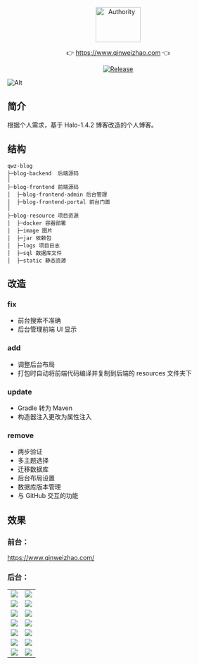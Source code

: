 <p align="center">
  <a class="logo" href="https://github.com/qinweizhao/qwz-blog">
    <img src="https://cdn.jsdelivr.net/gh/qinweizhao/qwz-blog@master/logo.png" height="80" width="45%" alt="Authority">
  </a>
</p>

<p align="center">
👉 <a href="https://www.qinweizhao.com">https://www.qinweizhao.com</a> 👈
</p>

<p align="center">
  <a href="https://github.com/qinweizhao/qwz-blog" target="_blank">
    <img src="https://img.shields.io/github/v/release/qinweizhao/qwz-blog?include_prereleases" alt="Release"/>
  </a>
</p>


![Alt](https://repobeats.axiom.co/api/embed/407d1af8c2e1faff46c37b1336137e2d0d7e27c4.svg "Analytics image")
## 简介

根据个人需求，基于 Halo-1.4.2 博客改造的个人博客。

## 结构

```
qwz-blog
├─blog-backend  后端源码
│
├─blog-frontend 前端源码
│  ├─blog-frontend-admin 后台管理
│  ├─blog-frontend-portal 前台门面
│ 
├─blog-resource 项目资源
│  ├─docker 容器部署
│  ├─image 图片
│  ├─jar 依赖包
│  ├─logs 项目日志
│  ├─sql 数据库文件
│  ├─static 静态资源
```

## 改造

### fix

- 前台搜索不准确
- 后台管理前端 UI 显示

### add

- 调整后台布局
- 打包时自动将前端代码编译并复制到后端的 resources 文件夹下

### update

- Gradle 转为 Maven
- 构造器注入更改为属性注入

### remove

- 两步验证
- 多主题选择
- 迁移数据库
- 后台布局设置
- 数据库版本管理
- 与 GitHub 交互的功能

## 效果

### 前台：

https://www.qinweizhao.com/

### 后台：

<table>
    <tr>
        <td><img src="https://cdn.jsdelivr.net/gh/qinweizhao/qwz-blog/blog-resource/image/2022-04-02_201508.png"/></td>
        <td><img src="https://cdn.jsdelivr.net/gh/qinweizhao/qwz-blog/blog-resource/image/2022-04-02_201552.png"/></td>
    </tr>
    <tr>
        <td><img src="https://cdn.jsdelivr.net/gh/qinweizhao/qwz-blog/blog-resource/image/2022-04-02_201755.png"/></td>
        <td><img src="https://cdn.jsdelivr.net/gh/qinweizhao/qwz-blog/blog-resource/image/2022-04-02_201804.png"/></td>
    </tr>
    <tr>
        <td><img src="https://cdn.jsdelivr.net/gh/qinweizhao/qwz-blog/blog-resource/image/2022-04-02_201811.png"/></td>
        <td><img src="https://cdn.jsdelivr.net/gh/qinweizhao/qwz-blog/blog-resource/image/2022-04-02_201815.png"/></td>
    </tr>
    <tr>
        <td><img src="https://cdn.jsdelivr.net/gh/qinweizhao/qwz-blog/blog-resource/image/2022-04-02_201820.png"/></td>
        <td><img src="https://cdn.jsdelivr.net/gh/qinweizhao/qwz-blog/blog-resource/image/2022-04-02_201826.png"/></td>
    </tr>
    <tr>
        <td><img src="https://cdn.jsdelivr.net/gh/qinweizhao/qwz-blog/blog-resource/image/2022-04-02_201834.png"/></td>
        <td><img src="https://cdn.jsdelivr.net/gh/qinweizhao/qwz-blog/blog-resource/image/2022-04-02_201904.png"/></td>
    </tr>
    <tr>
        <td><img src="https://cdn.jsdelivr.net/gh/qinweizhao/qwz-blog/blog-resource/image/2022-04-02_201914.png"/></td>
        <td><img src="https://cdn.jsdelivr.net/gh/qinweizhao/qwz-blog/blog-resource/image/2022-04-02_201925.png"/></td>
    </tr>
    <tr>
        <td><img src="https://cdn.jsdelivr.net/gh/qinweizhao/qwz-blog/blog-resource/image/2022-04-02_201931.png"/></td>
        <td><img src="https://cdn.jsdelivr.net/gh/qinweizhao/qwz-blog/blog-resource/image/2022-04-02_202053.png"/></td>
    </tr>
</table>
